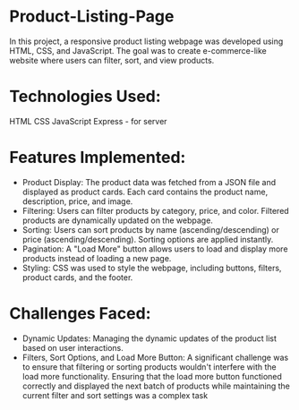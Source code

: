 # Product-Listing-Page

In this project, a responsive product listing webpage was developed using HTML, CSS, and JavaScript. 
The goal was to create e-commerce-like website where users can filter, sort, and view products.

# Technologies Used:

HTML
CSS
JavaScript
Express - for server

# Features Implemented:

* Product Display: The product data was fetched from a JSON file and displayed as product cards. Each card contains the product name, description, price, and image.
* Filtering: Users can filter products by category, price, and color. Filtered products are dynamically updated on the webpage.
* Sorting: Users can sort products by name (ascending/descending) or price (ascending/descending). Sorting options are applied instantly.
* Pagination: A "Load More" button allows users to load and display more products instead of loading a new page.
* Styling: CSS was used to style the webpage, including buttons, filters, product cards, and the footer.

# Challenges Faced:

* Dynamic Updates: Managing the dynamic updates of the product list based on user interactions.
* Filters, Sort Options, and Load More Button: A significant challenge was to ensure that filtering or sorting products wouldn't interfere with the load more functionality. Ensuring that the load more button functioned correctly and displayed the next batch of products while maintaining the current filter and sort settings was a complex task

